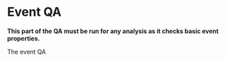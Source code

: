 # Event QA

**This part of the QA must be run for any analysis as it checks basic event properties.**

The event QA
